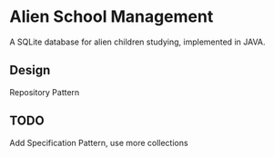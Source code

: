 
# Alien School Management

A SQLite database for alien children studying, implemented in JAVA.




## Design

Repository Pattern


## TODO

Add Specification Pattern, use more collections


